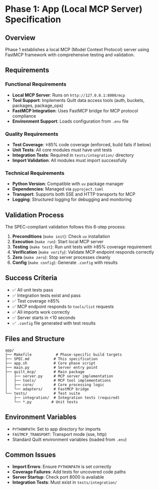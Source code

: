 <!-- markdownlint-disable MD013 MD024 -->
# Phase 1: App (Local MCP Server) Specification

## Overview

Phase 1 establishes a local MCP (Model Context Protocol) server using FastMCP framework with comprehensive testing and validation.

## Requirements

### Functional Requirements

- **Local MCP Server**: Runs on `http://127.0.0.1:8000/mcp`
- **Tool Support**: Implements Quilt data access tools (auth, buckets, packages, package_ops)
- **FastMCP Integration**: Uses FastMCP bridge for MCP protocol compliance
- **Environment Support**: Loads configuration from `.env` file

### Quality Requirements

- **Test Coverage**: ≥85% code coverage (enforced, build fails if below)
- **Unit Tests**: All core modules must have unit tests
- **Integration Tests**: Required in `tests/integration/` directory
- **Import Validation**: All modules must import successfully

### Technical Requirements

- **Python Version**: Compatible with `uv` package manager
- **Dependencies**: Managed via `pyproject.toml`
- **Transport**: Supports both SSE and HTTP transports for MCP
- **Logging**: Structured logging for debugging and monitoring

## Validation Process

The SPEC-compliant validation follows this 6-step process:

1. **Preconditions** (`make init`): Check `uv` installation
2. **Execution** (`make run`): Start local MCP server
3. **Testing** (`make test`): Run unit tests with ≥85% coverage requirement
4. **Verification** (`make verify`): Validate MCP endpoint responds correctly
5. **Zero** (`make zero`): Stop server processes cleanly
6. **Config** (`make config`): Generate `.config` with results

## Success Criteria

- ✅ All unit tests pass
- ✅ Integration tests exist and pass
- ✅ Test coverage ≥85%
- ✅ MCP endpoint responds to `tools/list` requests
- ✅ All imports work correctly
- ✅ Server starts in <10 seconds
- ✅ `.config` file generated with test results

## Files and Structure

```text
app/
├── Makefile           # Phase-specific build targets
├── SPEC.md           # This specification
├── app.sh            # Core phase script
├── main.py           # Server entry point
├── quilt_mcp/        # Main package
│   ├── server.py     # MCP server implementation
│   ├── tools/        # MCP tool implementations
│   ├── core/         # Core processing logic
│   └── adapters/     # FastMCP bridge
└── tests/            # Test suite
    ├── integration/  # Integration tests (required)
    └── *.py         # Unit tests
```

## Environment Variables

- `PYTHONPATH`: Set to app directory for imports
- `FASTMCP_TRANSPORT`: Transport mode (sse, http)
- Standard Quilt environment variables (loaded from `.env`)

## Common Issues

- **Import Errors**: Ensure `PYTHONPATH` is set correctly
- **Coverage Failures**: Add tests for uncovered code paths
- **Server Startup**: Check port 8000 is available
- **Integration Tests**: Must exist in `tests/integration/`
